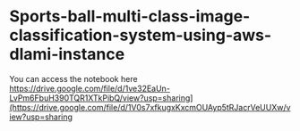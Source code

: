 # Sports-ball-multi-class-image-classification-system-using-aws-dlami-instance

You can access the notebook here 
https://drive.google.com/file/d/1ve32EaUn-LvPm6FbuH390TQR1XTkPibQ/view?usp=sharing](https://drive.google.com/file/d/1V0s7xfkugxKxcmOUAyp5tRJacrVeUUXw/view?usp=sharing
